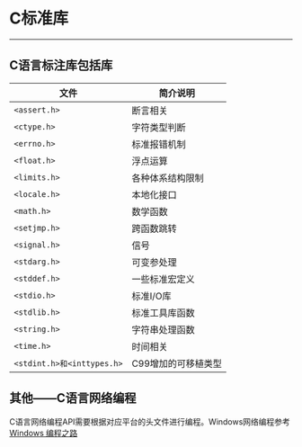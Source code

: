 # C标准库

---
## C语言标注库包括库

| 文件 | 简介说明 |
|---|---|
| `<assert.h>` | 断言相关 |
|`<ctype.h>` | 字符类型判断 |
| `<errno.h>` | 标准报错机制 |
| `<float.h>` | 浮点运算 |
| `<limits.h>` | 各种体系结构限制 |
| `<locale.h>` | 本地化接口 |
| `<math.h>` | 数学函数 |
| `<setjmp.h>` | 跨函数跳转 |
| `<signal.h>` | 信号|
| `<stdarg.h>` | 可变参处理 |
| `<stddef.h>` | 一些标准宏定义 |
| `<stdio.h> `| 标准I/O库 |
| `<stdlib.h>` | 标准工具库函数 |
| `<string.h>` | 字符串处理函数 |
| `<time.h>`| 时间相关 |
| `<stdint.h>和<inttypes.h>`| C99增加的可移植类型 |


## 其他——C语言网络编程

C语言网络编程API需要根据对应平台的头文件进行编程。Windows网络编程参考[Windows 编程之路](https://lellansin.wordpress.com/tutorials/windows-%E7%BC%96%E7%A8%8B%E4%B9%8B%E8%B7%AF/)


